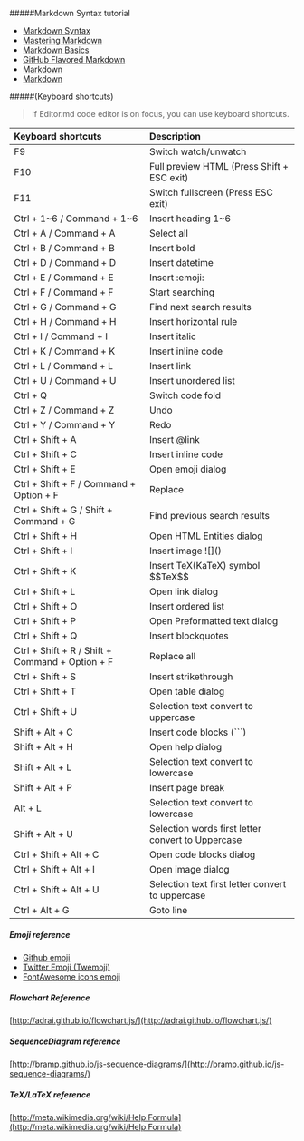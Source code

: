 ﻿#####Markdown Syntax tutorial

- [Markdown Syntax](http://daringfireball.net/projects/markdown/syntax/ "Markdown Syntax")
- [Mastering Markdown](https://guides.github.com/features/mastering-markdown/ "Mastering Markdown")
- [Markdown Basics](https://help.github.com/articles/markdown-basics/ "Markdown Basics")
- [GitHub Flavored Markdown](https://help.github.com/articles/github-flavored-markdown/ "GitHub Flavored Markdown")
- [Markdown](http://www.markdown.cn/ "Markdown")
- [Markdown](http://markdown.tw/ "Markdown")

#####(Keyboard shortcuts)

> If Editor.md code editor is on focus, you can use keyboard shortcuts.
    
| Keyboard shortcuts                              | Description                                        |
| :---------------------------------------------- |:-------------------------------------------------- |
| F9                                              | Switch watch/unwatch                               |
| F10                                             | Full preview HTML (Press Shift + ESC exit)         |
| F11                                             | Switch fullscreen (Press ESC exit)                 |
| Ctrl + 1~6 / Command + 1~6                      | Insert heading 1~6                                 |
| Ctrl + A / Command + A                          | Select all                                         |
| Ctrl + B / Command + B                          | Insert bold                                        |
| Ctrl + D / Command + D                          | Insert datetime                                    |
| Ctrl + E / Command + E                          | Insert &#58;emoji&#58;                             |
| Ctrl + F / Command + F                          | Start searching                                    |
| Ctrl + G / Command + G                          | Find next search results                           |
| Ctrl + H / Command + H                          | Insert horizontal rule                             |
| Ctrl + I / Command + I                          | Insert italic                                      |
| Ctrl + K / Command + K                          | Insert inline code                                 |
| Ctrl + L / Command + L                          | Insert link                                        |
| Ctrl + U / Command + U                          | Insert unordered list                              |
| Ctrl + Q                                        | Switch code fold                                   |
| Ctrl + Z / Command + Z                          | Undo                                               |
| Ctrl + Y / Command + Y                          | Redo                                               |
| Ctrl + Shift + A                                | Insert &#64;link                                   |
| Ctrl + Shift + C                                | Insert inline code                                 |
| Ctrl + Shift + E                                | Open emoji dialog                                  |
| Ctrl + Shift + F / Command + Option + F         | Replace                                            |
| Ctrl + Shift + G / Shift + Command + G          | Find previous search results                       |
| Ctrl + Shift + H                                | Open HTML Entities dialog                          |
| Ctrl + Shift + I                                | Insert image &#33;[]&#40;&#41;                     |
| Ctrl + Shift + K                                | Insert TeX(KaTeX) symbol &#36;&#36;TeX&#36;&#36;   |
| Ctrl + Shift + L                                | Open link dialog                                   |
| Ctrl + Shift + O                                | Insert ordered list                                |
| Ctrl + Shift + P                                | Open Preformatted text dialog                      |
| Ctrl + Shift + Q                                | Insert blockquotes                                 |
| Ctrl + Shift + R / Shift + Command + Option + F | Replace all                                        |
| Ctrl + Shift + S                                | Insert strikethrough                               |
| Ctrl + Shift + T                                | Open table dialog                                  |
| Ctrl + Shift + U                                | Selection text convert to uppercase                |
| Shift + Alt + C                                 | Insert code blocks (```)                           |
| Shift + Alt + H                                 | Open help dialog                                   |
| Shift + Alt + L                                 | Selection text convert to lowercase                |
| Shift + Alt + P                                 | Insert page break                                  |
| Alt + L                                         | Selection text convert to lowercase                |
| Shift + Alt + U                                 | Selection words first letter convert to Uppercase  |
| Ctrl + Shift + Alt + C                          | Open code blocks dialog                            |
| Ctrl + Shift + Alt + I                          | Open image dialog                                  |
| Ctrl + Shift + Alt + U                          | Selection text first letter convert to uppercase   |
| Ctrl + Alt + G                                  | Goto line                                          |

##### Emoji reference

- [Github emoji](http://www.emoji-cheat-sheet.com/ "Github emoji")
- [Twitter Emoji \(Twemoji\)](http://twitter.github.io/twemoji/preview.html "Twitter Emoji \(Twemoji\)")
- [FontAwesome icons emoji](http://fortawesome.github.io/Font-Awesome/icons/ "FontAwesome icons emoji")

##### Flowchart Reference

[http://adrai.github.io/flowchart.js/](http://adrai.github.io/flowchart.js/)

##### SequenceDiagram reference

[http://bramp.github.io/js-sequence-diagrams/](http://bramp.github.io/js-sequence-diagrams/)

##### TeX/LaTeX reference

[http://meta.wikimedia.org/wiki/Help:Formula](http://meta.wikimedia.org/wiki/Help:Formula)
